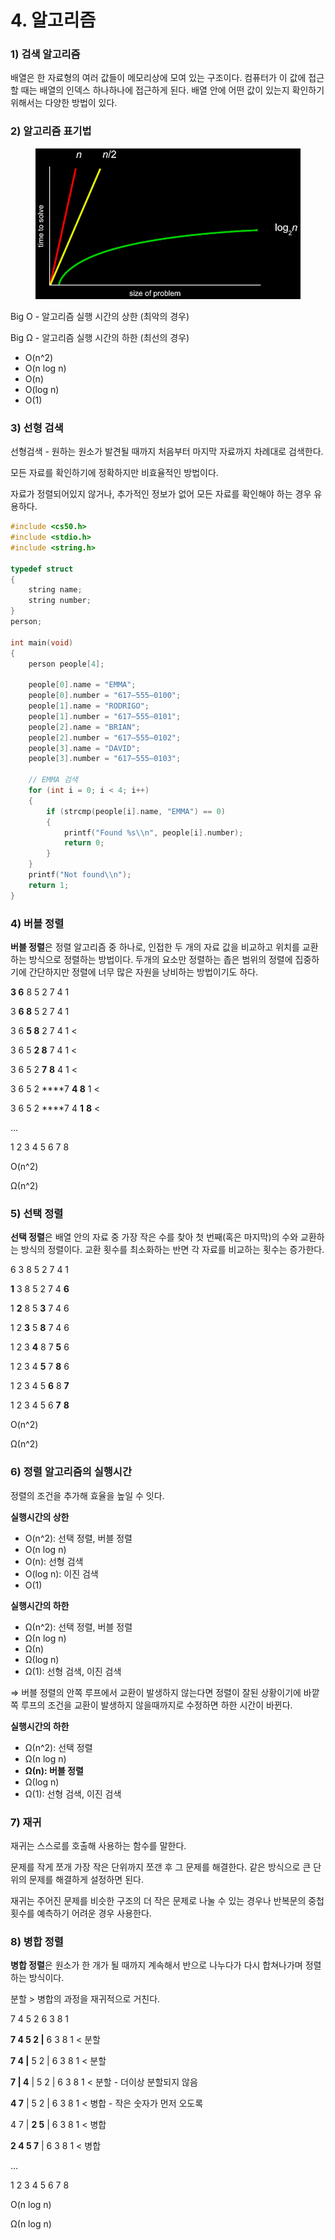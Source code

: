 # 4. 알고리즘

### 1) 검색 알고리즘

배열은 한 자료형의 여러 값들이 메모리상에 모여 있는 구조이다. 컴퓨터가 이 값에 접근할 때는 배열의 인덱스 하나하나에 접근하게 된다. 배열 안에 어떤 값이 있는지 확인하기 위해서는 다양한 방법이 있다.



### 2) 알고리즘 표기법

<figure><img src="../../.gitbook/assets/image (124).png" alt=""><figcaption></figcaption></figure>

Big O - 알고리즘 실행 시간의 상한 (최악의 경우)

Big Ω - 알고리즘 실행 시간의 하한 (최선의 경우)

* O(n^2)
* O(n log n)
* O(n)
* O(log n)
* O(1)



### 3) 선형 검색

선형검색 - 원하는 원소가 발견될 때까지 처음부터 마지막 자료까지 차례대로 검색한다.

모든 자료를 확인하기에 정확하지만 비효율적인 방법이다.

자료가 정렬되어있지 않거나, 추가적인 정보가 없어 모든 자료를 확인해야 하는 경우 유용하다.

```c
#include <cs50.h>
#include <stdio.h>
#include <string.h>

typedef struct
{
    string name;
    string number;
}
person;

int main(void)
{
    person people[4];

    people[0].name = "EMMA";
    people[0].number = "617–555–0100";
    people[1].name = "RODRIGO";
    people[1].number = "617–555–0101";
    people[2].name = "BRIAN";
    people[2].number = "617–555–0102";
    people[3].name = "DAVID";
    people[3].number = "617–555–0103";

    // EMMA 검색
    for (int i = 0; i < 4; i++)
    {
        if (strcmp(people[i].name, "EMMA") == 0)
        {
            printf("Found %s\\n", people[i].number);
            return 0;
        }
    }
    printf("Not found\\n");
    return 1;
}
```



### 4) 버블 정렬

**버블 정렬**은 정렬 알고리즘 중 하나로, 인접한 두 개의 자료 값을 비교하고 위치를 교환하는 방식으로 정렬하는 방법이다. 두개의 요소만 정렬하는 좁은 범위의 정렬에 집중하기에 간단하지만 정렬에 너무 많은 자원을 낭비하는 방법이기도 하다.

**3 6** 8 5 2 7 4 1

3 **6 8** 5 2 7 4 1

3 6 **5 8** 2 7 4 1 <

3 6 5 **2 8** 7 4 1 <

3 6 5 2 **7** **8** 4 1 <

3 6 5 2 \*\*\*\*7 **4 8** 1 <

3 6 5 2 \*\*\*\*7 4 **1** **8** <

…

1 2 3 4 5 6 7 8

O(n^2)

Ω(n^2)



### 5) 선택 정렬

**선택 정렬**은 배열 안의 자료 중 가장 작은 수를 찾아 첫 번째(혹은 마지막)의 수와 교환하는 방식의 정렬이다. 교환 횟수를 최소화하는 반면 각 자료를 비교하는 횟수는 증가한다.

6 3 8 5 2 7 4 1

**1** 3 8 5 2 7 4 **6**

1 **2** 8 5 **3** 7 4 6

1 2 **3** 5 **8** 7 4 6

1 2 3 **4** 8 7 **5** 6

1 2 3 4 **5** 7 **8** 6

1 2 3 4 5 **6** 8 **7**

1 2 3 4 5 6 **7** **8**

O(n^2)

Ω(n^2)



### 6) 정렬 알고리즘의 실행시간

정렬의 조건을 추가해 효율을 높일 수 잇다.

**실행시간의 상한**

* O(n^2): 선택 정렬, 버블 정렬
* O(n log n)
* O(n): 선형 검색
* O(log n): 이진 검색
* O(1)

**실행시간의 하한**

* Ω(n^2): 선택 정렬, 버블 정렬
* Ω(n log n)
* Ω(n)
* Ω(log n)
* Ω(1): 선형 검색, 이진 검색

⇒ 버블 정렬의 안쪽 루프에서 교환이 발생하지 않는다면 정렬이 잘된 상황이기에 바깥쪽 루프의 조건을 교환이 발생하지 않을때까지로 수정하면 하한 시간이 바뀐다.

**실행시간의 하한**

* Ω(n^2): 선택 정렬
* Ω(n log n)
* **Ω(n): 버블 정렬**
* Ω(log n)
* Ω(1): 선형 검색, 이진 검색



### 7) 재귀

재귀는 스스로를 호출해 사용하는 함수를 말한다.

문제를 작게 쪼개 가장 작은 단위까지 쪼갠 후 그 문제를 해결한다. 같은 방식으로 큰 단위의 문제를 해결하게 설정하면 된다.

재귀는 주어진 문제를 비슷한 구조의 더 작은 문제로 나눌 수 있는 경우나 반복문의 중첩 횟수를 예측하기 어려운 경우 사용한다.



### 8) 병합 정렬

**병합 정렬**은 원소가 한 개가 될 때까지 계속해서 반으로 나누다가 다시 합쳐나가며 정렬하는 방식이다.

분할 > 병합의 과정을 재귀적으로 거친다.

7 4 5 2 6 3 8 1

**7 4 5 2 |** 6 3 8 1 < 분할

**7 4 |** 5 2 | 6 3 8 1 < 분할

**7 | 4** | 5 2 | 6 3 8 1 < 분할 - 더이상 분할되지 않음

**4 7** | 5 2 | 6 3 8 1 < 병합 - 작은 숫자가 먼저 오도록

4 7 | **2 5** | 6 3 8 1 < 병합

**2 4 5 7** | 6 3 8 1 < 병합

…

1 2 3 4 5 6 7 8

O(n log n)

Ω(n log n)
